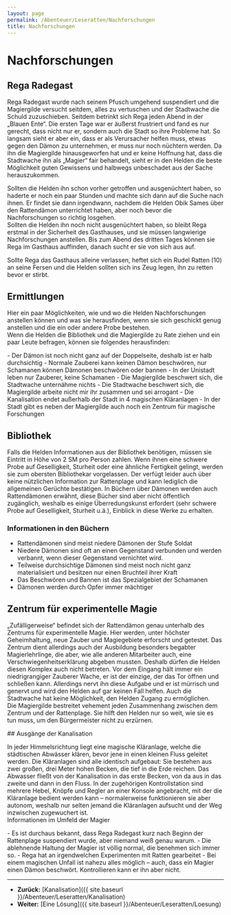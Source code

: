 ```yaml
---
layout: page
permalink: /Abenteuer/Leseratten/Nachforschungen
title: Nachforschungen
---
```


# Nachforschungen

## Rega Radegast

Rega Radegast wurde nach seinem Pfusch umgehend suspendiert und die Magiergilde versucht seitdem, alles zu vertuschen und der Stadtwache die Schuld zuzuschieben. Seitdem betrinkt sich Rega jeden Abend in der &bdquo;Blauen Ente&ldquo;. Die ersten Tage war er äußerst frustriert und fand es nur gerecht, dass nicht nur er, sondern auch die Stadt so ihre Probleme hat. So langsam sieht er aber ein, dass er als Verursacher helfen muss, etwas gegen den Dämon zu unternehmen, er muss nur noch nüchtern werden. Da ihn die Magiergilde hinausgeworfen hat und er keine Hoffnung hat, dass die Stadtwache ihn als &bdquo;Magier&ldquo; fair behandelt, sieht er in den Helden die beste Möglichkeit guten Gewissens und halbwegs unbeschadet aus der Sache herauszukommen.

<p>Sollten die Helden ihn schon vorher getroffen und ausgenüchtert haben, so haderte er noch ein paar Stunden und machte sich dann auf die Suche nach ihnen. Er findet sie dann irgendwann, nachdem die Helden Obik Sames über den Rattendämon unterrichtet haben, aber noch bevor die Nachforschungen so richtig losgehen.<br/>
Sollten die Helden ihn noch nicht ausgenüchtert haben, so bleibt Rega erstmal in der Sicherheit des Gasthauses, und sie müssen langwierige Nachforschungen anstellen. Bis zum Abend des dritten Tages können sie Rega im Gasthaus auffinden, danach sucht er sie von sich aus auf.</p>
Sollte Rega das Gasthaus alleine verlassen, heftet sich ein Rudel Ratten (10) an seine Fersen und die Helden sollten sich ins Zeug legen, ihn zu retten bevor er stirbt.

## Ermittlungen

<p>Hier ein paar Möglichkeiten, wie und wo die Helden Nachforschungen anstellen können und was sie herausfinden, wenn sie sich geschickt genug anstellen und die ein oder andere Probe bestehen.<br/>
Wenn die Helden die Bibliothek und die Magiergilde zu Rate ziehen und ein paar Leute befragen, können sie folgendes herausfinden:</p>
- Der Dämon ist noch nicht ganz auf der Doppelseite, deshalb ist er halb durchsichtig
- Normale Zauberei kann keinen Dämon beschwören, nur Schamanen können Dämonen beschwören oder bannen
- In der Unistadt leben nur Zauberer, keine Schamanen
- Die Magiergilde beschwert sich, die Stadtwache unternähme nichts
- Die Stadtwache beschwert sich, die Magiergilde arbeite nicht mir ihr zusammen und sei arrogant
- Die Kanalisation endet außerhalb der Stadt in 4 magischen Kläranlagen
- In der Stadt gibt es neben der Magiergilde auch noch ein Zentrum für magische Forschungen

## Bibliothek

Falls die Helden Informationen aus der Bibliothek benötigen, müssen sie Eintritt in Höhe von 2 SM pro Person zahlen. Wenn ihnen eine schwere Probe auf Geselligkeit, Sturheit oder eine ähnliche Fertigkeit gelingt, werden sie zum obersten Bibliothekar vorgelassen. Der verfügt leider auch über keine nützlichen Information zur Rattenplage und kann lediglich die allgemeinen Gerüchte bestätigen. In Büchern über Dämonen werden auch Rattendämonen erwähnt, diese Bücher sind aber nicht öffentlich zugänglich, weshalb es einige Überredungskunst erfordert (sehr schwere Probe auf Geselligkeit, Sturheit u.ä.), Einblick in diese Werke zu erhalten.

### Informationen in den Büchern

- Rattendämonen sind meist niedere Dämonen der Stufe Soldat
- Niedere Dämonen sind oft an einen Gegenstand verbunden und werden verbannt, wenn dieser Gegenstand vernichtet wird.
- Teilweise durchsichtige Dämonen sind meist noch nicht ganz materialisiert und besitzen nur einen Bruchteil ihrer Kraft
- Das Beschwören und Bannen ist das Spezialgebiet der Schamanen
- Dämonen werden durch Opfer immer mächtiger

## Zentrum für experimentelle Magie

<p>&bdquo;Zufälligerweise&ldquo; befindet sich der Rattendämon genau unterhalb des Zentrums für experimentelle Magie. Hier werden, unter höchster Geheimhaltung, neue Zauber und Magiegebiete erforscht und getestet. Das Zentrum dient allerdings auch der Ausbildung besonders begabter Magierlehrlinge, die aber, wie alle anderen Mitarbeiter auch, eine Verschwiegenheitserklärung abgeben mussten. Deshalb dürfen die Helden diesen Komplex auch nicht betreten. Vor dem Eingang hält immer ein niedrigrangiger Zauberer Wache, er ist der einzige, der das Tor öffnen und schließen kann. Allerdings nervt ihn diese Aufgabe und er ist mürrisch und genervt und wird den Helden auf gar keinen Fall helfen. Auch die Stadtwache hat keine Möglichkeit, den Helden Zugang zu ermöglichen.<br/>
Die Magiergilde bestreitet vehement jeden Zusammenhang zwischen dem Zentrum und der Rattenplage. Sie hilft den Helden nur so weit, wie sie es tun muss, um den Bürgermeister nicht zu erzürnen.</p>
## Ausgänge der Kanalisation

<p>In jeder Himmelsrichtung liegt eine magische Kläranlage, welche die städtischen Abwässer klären, bevor jene in einen kleinen Fluss geleitet werden. Die Kläranlagen sind alle identisch aufgebaut: Sie bestehen aus zwei großen, drei Meter hohen Becken, die tief in die Erde reichen. Das Abwasser fließt von der Kanalisation in das erste Becken, von da aus in das zweite und dann in den Fluss. In der zugehörigen Kontrollstation sind mehrere Hebel, Knöpfe und Regler an einer Konsole angebracht, mit der die Kläranlage bedient werden kann &ndash; normalerweise funktionieren sie aber autonom, weshalb nur selten jemand die Kläranlagen aufsucht und der Weg inzwischen zugewuchert ist.<br/>
Informationen im Umfeld der Magier</p>
- Es ist durchaus bekannt, dass Rega Radegast kurz nach Beginn der Rattenplage suspendiert wurde, aber niemand weiß genau warum.
- Die ablehnende Haltung der Magier ist völlig normal, die benehmen sich immer so.
- Rega hat an irgendwelchen Experimenten mit Ratten gearbeitet
- Bei einem magischen Unfall ist nahezu alles möglich &ndash; auch, dass ein Magier einen Dämon beschwört. Kontrollieren kann er ihn aber nicht.


***
- **Zurück:** [Kanalisation]({{ site.baseurl }}/Abenteuer/Leseratten/Kanalisation)
- **Weiter:** [Eine Lösung]({{ site.baseurl }}/Abenteuer/Leseratten/Loesung)

